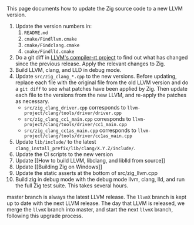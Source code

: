 This page documents how to update the Zig source code to a new LLVM version.

 1. Update the version numbers in:
    1. `README.md`
    2. `cmake/Findllvm.cmake`
    3. `cmake/Findclang.cmake`
    4. `cmake/Findlld.cmake`
 2. Do a git diff in [LLVM's compiler-rt project](https://github.com/llvm/llvm-project) to find out what has changed since the previous release. Apply the relevant changes to Zig.
 3. Build LLVM, clang, and LLD in debug mode.
 4. Update `src/zig_clang_*.cpp` to the new versions. Before updating, replace each file with the original file from the old LLVM version and do a `git diff` to see what patches have been applied by Zig. Then update each file to the versions from the new LLVM, and re-apply the patches as necessary.
    * `src/zig_clang_driver.cpp` corresponds to `llvm-project/clang/tools/driver/driver.cpp`
    * `src/zig_clang_cc1_main.cpp` corresponds to `llvm-project/clang/tools/driver/cc1_main.cpp`
    * `src/zig_clang_cc1as_main.cpp` corresponds to `llvm-project/clang/tools/driver/cc1as_main.cpp`
 5. Update `lib/include/` to the latest `clang_install_prefix/lib/clang/X.Y.Z/include/`.
 6. Update the CI scripts to the new version
 7. Update [[How to build LLVM, libclang, and liblld from source]]
 8. Update [[Building Zig on Windows]]
 9. Update the static asserts at the bottom of src/zig_llvm.cpp
 10. Build zig in debug mode with the debug mode llvm, clang, lld, and run the full Zig test suite. This takes several hours.

master branch is always the latest LLVM release. The `llvmX` branch is kept up to date with the next LLVM release. The day that LLVM is released, we merge the `llvmX` branch into master, and start the next `llvmX` branch, following this upgrade process. 